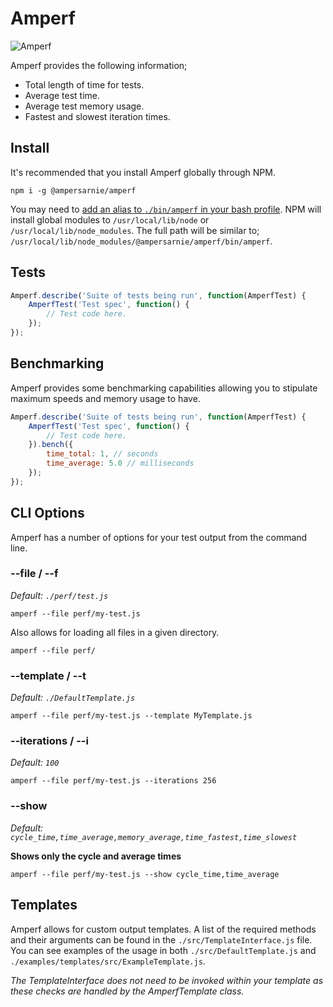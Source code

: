 # Amperf

![Amperf](http://d.pr/i/16eAB+)

Amperf provides the following information;

* Total length of time for tests.
* Average test time.
* Average test memory usage.
* Fastest and slowest iteration times.

## Install
It's recommended that you install Amperf globally through NPM.
```
npm i -g @ampersarnie/amperf
```
You may need to [add an alias to `./bin/amperf` in your bash profile](https://www.digitalocean.com/community/tutorials/an-introduction-to-useful-bash-aliases-and-functions#how-to-declare-a-bash-alias). NPM will install global modules to `/usr/local/lib/node` or `/usr/local/lib/node_modules`. The full path will be similar to; `/usr/local/lib/node_modules/@ampersarnie/amperf/bin/amperf`.

## Tests
```js
Amperf.describe('Suite of tests being run', function(AmperfTest) {
    AmperfTest('Test spec', function() {
        // Test code here.
    });
});
```

## Benchmarking
Amperf provides some benchmarking capabilities allowing you to stipulate maximum speeds and memory usage to have.

```js
Amperf.describe('Suite of tests being run', function(AmperfTest) {
    AmperfTest('Test spec', function() {
        // Test code here.
    }).bench({
        time_total: 1, // seconds
        time_average: 5.0 // milliseconds
    });
});
```

## CLI Options
Amperf has a number of options for your test output from the command line.

### --file / --f
_Default: `./perf/test.js`_
```
amperf --file perf/my-test.js
```
Also allows for loading all files in a given directory.
```
amperf --file perf/
```

### --template / --t
_Default: `./DefaultTemplate.js`_
```
amperf --file perf/my-test.js --template MyTemplate.js
```

### --iterations / --i
_Default: `100`_
```
amperf --file perf/my-test.js --iterations 256
```

### --show
_Default: `cycle_time,time_average,memory_average,time_fastest,time_slowest`_

__Shows only the cycle and average times__
```
amperf --file perf/my-test.js --show cycle_time,time_average
```

## Templates
Amperf allows for custom output templates. A list of the required methods and their arguments can be found in the `./src/TemplateInterface.js` file. You can see examples of the usage in both `./src/DefaultTemplate.js` and `./examples/templates/src/ExampleTemplate.js`.

_The TemplateInterface does not need to be invoked within your template as these checks are handled by the AmperfTemplate class._
